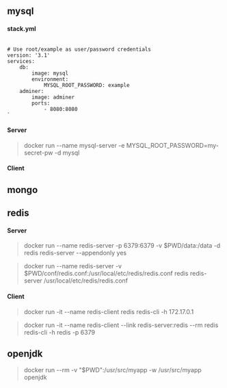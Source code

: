 ## mysql 

#### stack.yml

```

# Use root/example as user/password credentials
version: '3.1'
services:
    db:
        image: mysql
        environment:
            MYSQL_ROOT_PASSWORD: example
    adminer:
        image: adminer
        ports:
            - 8080:8080
`
```

#### Server 

> docker run --name mysql-server -e MYSQL_ROOT_PASSWORD=my-secret-pw -d mysql

#### Client

> 



## mongo

>

## redis

#### Server

> docker run --name redis-server -p 6379:6379 -v $PWD/data:/data  			 -d redis 	redis-server --appendonly yes

> docker run --name redis-server -v $PWD/conf/redis.conf:/usr/local/etc/redis/redis.conf    redis 	redis-server /usr/local/etc/redis/redis.conf

#### Client

> docker run -it --name redis-client redis 					redis-cli -h 172.17.0.1

> docker run -it --name redis-client --link redis-server:redis --rm redis 	redis-cli -h redis -p 6379

## openjdk


> docker run --rm -v "$PWD":/usr/src/myapp -w /usr/src/myapp openjdk 
